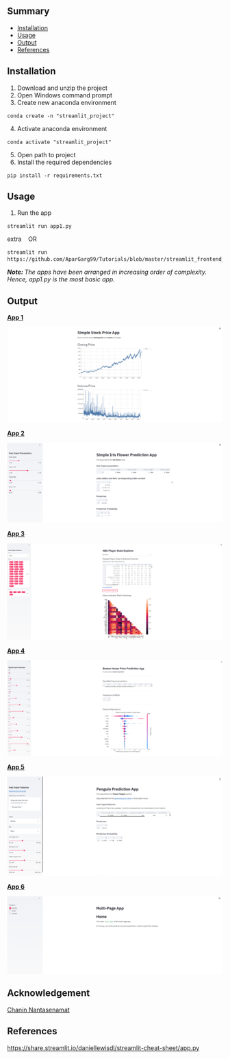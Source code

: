 ## Summary
  - [Installation](#installation)
  - [Usage](#usage)
  - [Output](#output)
  - [References](#references)
  
## Installation
1. Download and unzip the project
2. Open Windows command prompt
3. Create new anaconda environment
```
conda create -n "streamlit_project"
```
4. Activate anaconda environment
```
conda activate "streamlit_project"
```
5. Open path to project
6. Install the required dependencies
```
pip install -r requirements.txt
```
## Usage
1. Run the app
```
streamlit run app1.py
```
extra &nbsp;&nbsp; OR
```
streamlit run https://github.com/AparGarg99/Tutorials/blob/master/streamlit_frontend_tutorial/app1_stock_price.py
```
*<b>Note: </b> The apps have been arranged in increasing order of complexity. Hence, app1.py is the most basic app.</u>*
  
## Output
<b>[App 1](https://github.com/AparGarg99/Tutorials/blob/master/streamlit_frontend_tutorial/app1_stock_price.py)</b>
  
![](https://github.com/AparGarg99/Tutorials/blob/master/streamlit_frontend_tutorial/images/app1.PNG)

<b>[App 2](https://github.com/AparGarg99/Tutorials/blob/master/streamlit_frontend_tutorial/app2_iris_classification.py)</b>
  
![](https://github.com/AparGarg99/Tutorials/blob/master/streamlit_frontend_tutorial/images/app2.PNG)

<b>[App 3](https://github.com/AparGarg99/Tutorials/blob/master/streamlit_frontend_tutorial/app3_basketball_data_scraping.py)</b>
  
![](https://github.com/AparGarg99/Tutorials/blob/master/streamlit_frontend_tutorial/images/app3.PNG)

<b>[App 4](https://github.com/AparGarg99/Tutorials/blob/master/streamlit_frontend_tutorial/app4_house_price_regression.py)</b>
  
![](https://github.com/AparGarg99/Tutorials/blob/master/streamlit_frontend_tutorial/images/app4.PNG)
  
<b>[App 5](https://github.com/AparGarg99/Tutorials/blob/master/streamlit_frontend_tutorial/app5_penguins_classification_WITH_DEPLOYMENT/app.py)</b>
  
![](https://github.com/AparGarg99/Tutorials/blob/master/streamlit_frontend_tutorial/images/app5.PNG)

<b>[App 6](https://github.com/AparGarg99/Tutorials/blob/master/streamlit_frontend_tutorial/app6_Multi_page_app/app.py)</b>
  
![](https://github.com/AparGarg99/Tutorials/blob/master/streamlit_frontend_tutorial/images/app6.PNG)

## Acknowledgement
[Chanin Nantasenamat](https://github.com/dataprofessor/code/tree/master/streamlit)
## References
https://share.streamlit.io/daniellewisdl/streamlit-cheat-sheet/app.py
